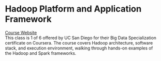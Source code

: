 # Hadoop Platform and Application Framework
[Course Website](http://www.coursera.org/learn/hadoop/)  
This class is 1 of 6 offered by UC San Diego for their Big Data Specialization certificate on Coursera. The course covers Hadoop architecture, software stack, and execution environment, walking through hands-on examples of the Hadoop and Spark frameworks.

